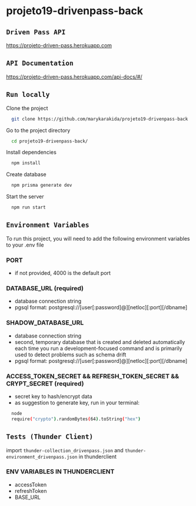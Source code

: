 # projeto19-drivenpass-back

## `Driven Pass API`
https://projeto-driven-pass.herokuapp.com

## `API Documentation`
https://projeto-driven-pass.herokuapp.com/api-docs/#/

## `Run locally`

Clone the project
```bash
  git clone https://github.com/marykarakida/projeto19-drivenpass-back
```

Go to the project directory

```bash
  cd projeto19-drivenpass-back/
```

Install dependencies

```bash
  npm install
```

Create database

```bash
  npm prisma generate dev
```

Start the server

```bash
  npm run start
```

## `Environment Variables`

To run this project, you will need to add the following environment variables to your .env file
### PORT
- if not provided, 4000 is the default port
### DATABASE_URL (required)
- database connection string
- pgsql format: postgresql://[user[:password]@][netloc][:port][/dbname]
### SHADOW_DATABASE_URL 
- database connection string
- second, temporary database that is created and deleted automatically each time you run a development-focused command and is primarily used to detect problems such as schema drift
- pgsql format: postgresql://[user[:password]@][netloc][:port][/dbname]
### ACCESS_TOKEN_SECRET && REFRESH_TOKEN_SECRET && CRYPT_SECRET (required)
- secret key to hash/encrypt data
- as suggestion to generate key, run in your terminal:
```bash
  node 
  require("crypto").randomBytes(64).toString("hex")
```

## `Tests (Thunder Client)`
import `thunder-collection_drivenpass.json` and `thunder-environment_drivenpass.json` in thunderclient

### ENV VARIABLES IN THUNDERCLIENT
- accessToken
- refreshToken
- BASE_URL


